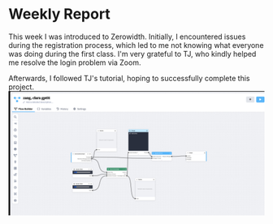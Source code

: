 # Weekly Report 


This week I was introduced to Zerowidth. Initially, I encountered issues during the registration process, which led to me not knowing what everyone was doing during the first class. I'm very grateful to TJ, who kindly helped me resolve the login problem via Zoom.

Afterwards, I followed TJ's tutorial, hoping to successfully complete this project.
<img width="1200" alt="diagram" src="assets/103101.png">
